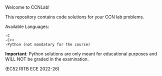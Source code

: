 Welcome to CCNLab!

This repository contains code solutions for your CCN lab problems.

Available Languages:
```
-C
-C++
-Python (not mandatory for the course)
```
**Important**: Python solutions are only meant for educational purposes and WILL NOT be graded in the examination.

(EC52 RITB ECE 2022-26)
